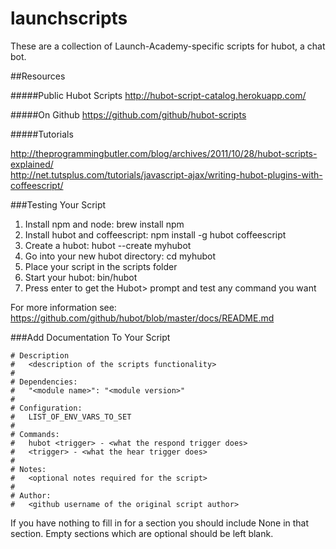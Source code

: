 launchscripts
=============

These are a collection of Launch-Academy-specific scripts for hubot, a chat bot.

##Resources

#####Public Hubot Scripts 
http://hubot-script-catalog.herokuapp.com/

#####On Github
https://github.com/github/hubot-scripts

#####Tutorials

http://theprogrammingbutler.com/blog/archives/2011/10/28/hubot-scripts-explained/    
http://net.tutsplus.com/tutorials/javascript-ajax/writing-hubot-plugins-with-coffeescript/


###Testing Your Script
1. Install npm and node:  brew install npm  
2. Install hubot and coffeescript:  npm install -g hubot coffeescript  
3. Create a hubot:  hubot --create myhubot  
4. Go into your new hubot directory: cd myhubot  
5. Place your script in the scripts folder  
6. Start your hubot: bin/hubot  
7. Press enter to get the Hubot> prompt and test any command you want  

For more information see: https://github.com/github/hubot/blob/master/docs/README.md  


###Add Documentation To Your Script

    # Description
    #   <description of the scripts functionality>
    #
    # Dependencies:
    #   "<module name>": "<module version>"
    #
    # Configuration:
    #   LIST_OF_ENV_VARS_TO_SET
    #
    # Commands:
    #   hubot <trigger> - <what the respond trigger does>
    #   <trigger> - <what the hear trigger does>
    #
    # Notes:
    #   <optional notes required for the script>
    #
    # Author:
    #   <github username of the original script author>
    
If you have nothing to fill in for a section you should include None in that section. Empty sections which are optional should be left blank. 
